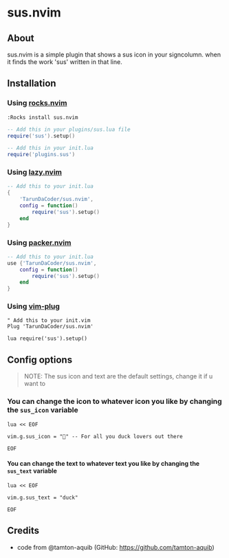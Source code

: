 
# sus.nvim

## About
sus.nvim is a simple plugin that shows a sus icon in your signcolumn. when it finds the work 'sus' written in that line.

## Installation

### Using [rocks.nvim](https://github.com/nvim-neorocks/rocks.nvim)
`:Rocks install sus.nvim`

```lua
-- Add this in your plugins/sus.lua file 
require('sus').setup()

-- Add this in your init.lua
require('plugins.sus')
```


### Using [lazy.nvim](https://github.com/folke/lazy.nvim)
```lua
-- Add this to your init.lua
{
    'TarunDaCoder/sus.nvim',
    config = function()
        require('sus').setup()
    end
}

```

### Using [packer.nvim](https://github.com/wbthomason/packer.nvim)
```lua
-- Add this to your init.lua
use {'TarunDaCoder/sus.nvim',
    config = function()
        require('sus').setup()
    end
}
```

### Using [vim-plug](https://github.com/junegunn/vim-plug)
```vim
" Add this to your init.vim
Plug 'TarunDaCoder/sus.nvim'

lua require('sus').setup()
```

## Config options
> NOTE: The sus icon and text are the default settings, change it if u want to
### You can change the icon to whatever icon you like by changing the `sus_icon` variable
```vim
lua << EOF

vim.g.sus_icon = "🦆" -- For all you duck lovers out there

EOF
```
#### You can change the text to whatever text you like by changing the `sus_text` variable
```vim
lua << EOF

vim.g.sus_text = "duck"

EOF
```

## Credits
- code from @tamton-aquib (GitHub: https://github.com/tamton-aquib)

